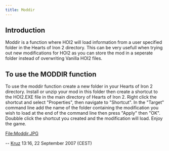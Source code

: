 ```yaml
---
title: Moddir
---
```


## Introduction

Moddir is a function where HOI2 will load information from a user specified folder in the Hearts of Iron 2 directory. This can be very usefull when trying out new modifications for HOI2 as you can store the mod in a seperate folder instead of overwriting Vanilla HOI2 files.

## To use the MODDIR function

To use the moddir function create a new folder in your Hearts of Iron 2 directory. Install or unzip your mod in this folder then create a shortcut to the HOI2.EXE file in the main directory of Hearts of Iron 2. Right click the shortcut and select "Properties", then navigate to "Shortcut". In the "Target" command line add the name of the folder containing the modification you wish to load at the end of the command line then press "Apply" then "OK". Doubble click the shortcut you created and the modification will load. Enjoy the game.

[File:Moddir.JPG](/wiki/index.php?title=Special:Upload&wpDestFile=Moddir.JPG "File:Moddir.JPG")

\-- [Kruz](/wiki/index.php?title=User:Kruz&action=edit&redlink=1 "User:Kruz (page does not exist)") 13:16, 22 September 2007 (CEST)
